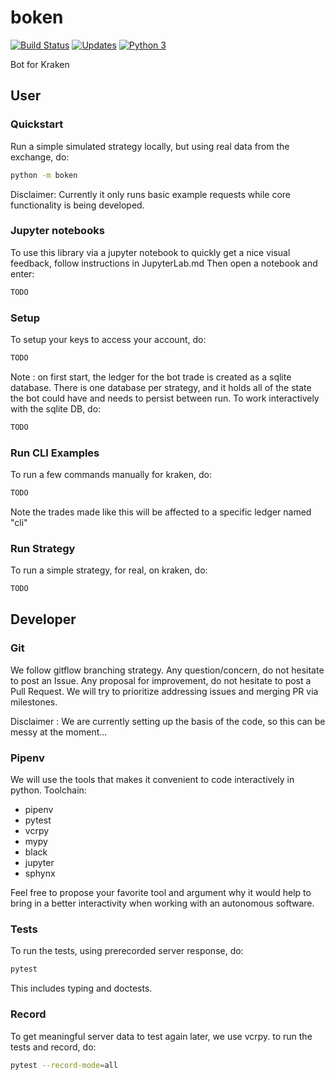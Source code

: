 # boken

[![Build Status](https://travis-ci.org/asmodehn/boken.svg?branch=master)](https://travis-ci.org/asmodehn/boken)
[![Updates](https://pyup.io/repos/github/asmodehn/boken/shield.svg)](https://pyup.io/repos/github/asmodehn/boken/)
[![Python 3](https://pyup.io/repos/github/asmodehn/boken/python-3-shield.svg)](https://pyup.io/repos/github/asmodehn/boken/)

Bot for Kraken

## User

### Quickstart
Run a simple simulated strategy locally, but using real data from the exchange, do:
```bash
python -m boken
```
Disclaimer: Currently it only runs basic example requests while core functionality is being developed.

### Jupyter notebooks
To use this library via a jupyter notebook to quickly get a nice visual feedback, follow instructions in JupyterLab.md
Then open a notebook and enter:
```bash
TODO
```

### Setup
To setup your keys to access your account, do:
```bash
TODO
```
Note : on first start, the ledger for the bot trade is created as a sqlite database.
There is one database per strategy, and it holds all of the state the bot could have and needs to persist between run.
To work interactively with the sqlite DB, do:
```bash
TODO
```

### Run CLI Examples
To run a few commands manually for kraken, do:
```bash
TODO
```
Note the trades made like this will be affected to a specific ledger named "cli"

### Run Strategy
To run a simple strategy, for real, on kraken, do:
```bash
TODO
```

## Developer

### Git
We follow gitflow branching strategy.
Any question/concern, do not hesitate to post an Issue.
Any proposal for improvement, do not hesitate to post a Pull Request.
We will try to prioritize addressing issues and merging PR via milestones.

Disclaimer : We are currently setting up the basis of the code, so this can be messy at the moment...

### Pipenv
We will use the tools that makes it convenient to code interactively in python.
Toolchain:
- pipenv
- pytest
- vcrpy
- mypy
- black
- jupyter
- sphynx

Feel free to propose your favorite tool and argument why it would help to bring in a better interactivity when working with an autonomous software.

### Tests
To run the tests, using prerecorded server response, do:
```bash
pytest
```
This includes typing and doctests.

### Record
To get meaningful server data to test again later, we use vcrpy.
to run the tests and record, do:
```bash
pytest --record-mode=all
```
